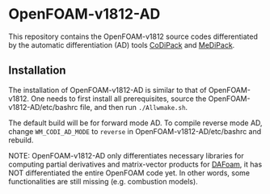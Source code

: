 OpenFOAM-v1812-AD
=================

This repository contains the OpenFOAM-v1812 source codes differentiated by the automatic differentiation (AD) tools [CoDiPack](https://github.com/scicompkl/codipack) and [MeDiPack](https://github.com/scicompkl/medipack).

Installation
------------

The installation of OpenFOAM-v1812-AD is similar to that of OpenFOAM-v1812. One needs to first install all prerequisites, source the OpenFOAM-v1812-AD/etc/bashrc file, and then run `./Allwmake.sh`.

The default build will be for forward mode AD. To compile reverse mode AD, change `WM_CODI_AD_MODE` to `reverse` in OpenFOAM-v1812-AD/etc/bashrc and rebuild.

NOTE: OpenFOAM-v1812-AD only differentiates necessary libraries for computing partial derivatives and matrix-vector products for [DAFoam](https://dafoam.github.io), it has NOT differentiated the entire OpenFOAM code yet. In other words, some functionalities are still missing (e.g. combustion models).